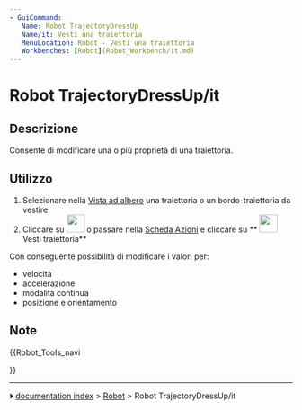 ```yaml
---
- GuiCommand:
   Name: Robot TrajectoryDressUp
   Name/it: Vesti una traiettoria
   MenuLocation: Robot - Vesti una traiettoria
   Workbenches: [Robot](Robot_Workbench/it.md)
---
```


# Robot TrajectoryDressUp/it

## Descrizione

Consente di modificare una o più proprietà di una traiettoria.

## Utilizzo

1.  Selezionare nella [Vista ad albero](Tree_view/it.md) una traiettoria o un bordo-traiettoria da vestire
2.  Cliccare su <img alt="" src=images/Robot_TrajectoryDressUp.svg  style="width:32px;"> o passare nella [Scheda Azioni](Task_panel/it.md) e cliccare su 
** <img src="images/Robot_TrajectoryDressUp.svg" width=32px> Vesti traiettoria**

Con conseguente possibilità di modificare i valori per:

-   velocità
-   accelerazione
-   modalità continua
-   posizione e orientamento

## Note





{{Robot_Tools_navi

}}



---
⏵ [documentation index](../README.md) > [Robot](Robot_Workbench.md) > Robot TrajectoryDressUp/it

